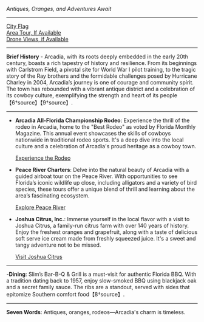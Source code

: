 *Antiques, Oranges, and Adventures Await*

---

[City Flag](https://www.google.com/search?tbm=isch&q=Arcadia+FL+Flag+Picture)  
[Area Tour, If Available](https://www.youtube.com/results?search_query=Arcadia+FL+4k+tour)  
[Drone Views, if Available](https://www.youtube.com/results?search_query=Arcadia+FL+4k+drone)

---

**Brief History** - Arcadia, with its roots deeply embedded in the early 20th century, boasts a rich tapestry of history and resilience. From its beginnings with Carlstrom Field, a pivotal site for World War I pilot training, to the tragic story of the Ray brothers and the formidable challenges posed by Hurricane Charley in 2004, Arcadia’s journey is one of courage and community spirit. The town has rebounded with a vibrant antique district and a celebration of its cowboy culture, exemplifying the strength and heart of its people【6†source】【9†source】.

---

- **Arcadia All-Florida Championship Rodeo**: Experience the thrill of the rodeo in Arcadia, home to the "Best Rodeo" as voted by Florida Monthly Magazine. This annual event showcases the skills of cowboys nationwide in traditional rodeo sports. It's a deep dive into the local culture and a celebration of Arcadia's proud heritage as a cowboy town.
  
  [Experience the Rodeo](https://www.youtube.com/results?search_query=Arcadia+FL+rodeo)

- **Peace River Charters**: Delve into the natural beauty of Arcadia with a guided airboat tour on the Peace River. With opportunities to see Florida’s iconic wildlife up close, including alligators and a variety of bird species, these tours offer a unique blend of thrill and learning about the area’s fascinating ecosystem.
  
  [Explore Peace River](https://www.youtube.com/results?search_query=Arcadia+FL+Peace+River+Charters)

- **Joshua Citrus, Inc.**: Immerse yourself in the local flavor with a visit to Joshua Citrus, a family-run citrus farm with over 140 years of history. Enjoy the freshest oranges and grapefruit, along with a taste of delicious soft serve ice cream made from freshly squeezed juice. It's a sweet and tangy adventure not to be missed.
  
  [Visit Joshua Citrus](https://www.youtube.com/results?search_query=Arcadia+FL+Joshua+Citrus)

---

-**Dining**: Slim’s Bar-B-Q & Grill is a must-visit for authentic Florida BBQ. With a tradition dating back to 1957, enjoy slow-smoked BBQ using blackjack oak and a secret family sauce. The ribs are a standout, served with sides that epitomize Southern comfort food【8†source】.

---

**Seven Words**: Antiques, oranges, rodeos—Arcadia's charm is timeless.